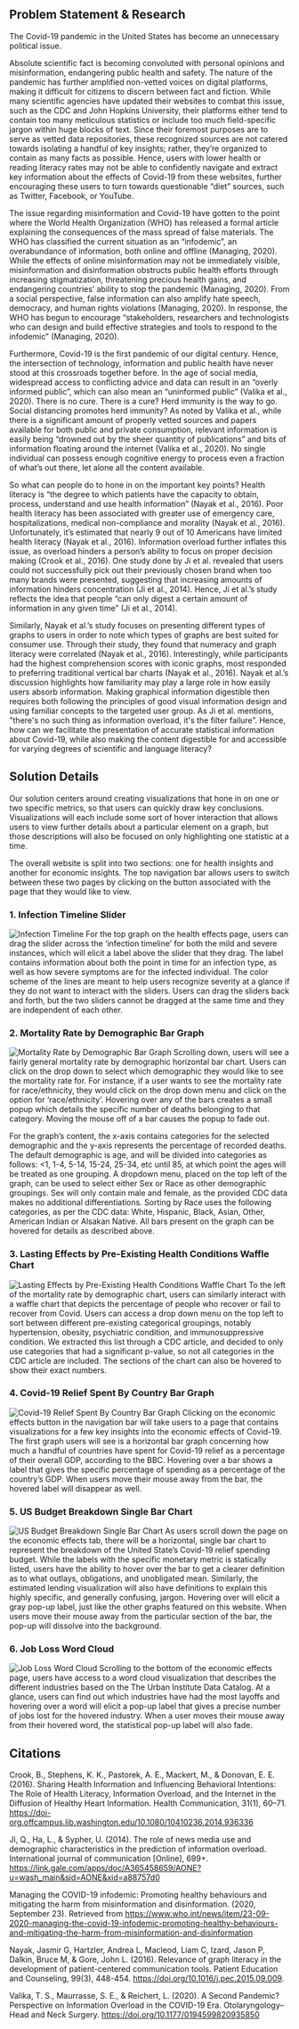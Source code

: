## Problem Statement & Research
The Covid-19 pandemic in the United States has become an unnecessary political issue. 

Absolute scientific fact is becoming convoluted with personal opinions and misinformation, endangering public health and safety. The nature of the pandemic has further amplified non-vetted voices on digital platforms, making it difficult for citizens to discern between fact and fiction. While many scientific agencies have updated their websites to combat this issue, such as the CDC and John Hopkins University, their platforms either tend to contain too many meticulous statistics or include too much field-specific jargon within huge blocks of text. Since their foremost purposes are to serve as vetted data repositories, these recognized sources are not catered towards isolating a handful of key insights; rather, they’re organized to contain as many facts as possible. Hence, users with lower health or reading literacy rates may not be able to confidently navigate and extract key information about the effects of Covid-19 from these websites, further encouraging these users to turn towards questionable “diet” sources, such as Twitter, Facebook, or YouTube. 

The issue regarding misinformation and Covid-19 have gotten to the point where the World Health Organization (WHO) has released a formal article explaining the consequences of the mass spread of false materials. The WHO has classified the current situation as an “infodemic”, an overabundance of information, both online and offline (Managing, 2020). While the effects of online misinformation may not be immediately visible, misinformation and disinformation obstructs public health efforts through increasing stigmatization, threatening precious health gains, and endangering countries’ ability to stop the pandemic (Managing, 2020). From a social perspective, false information can also amplify hate speech, democracy, and human rights violations (Managing, 2020). In response, the WHO has begun to encourage “stakeholders, researchers and technologists who can design and build effective strategies and tools to respond to the infodemic” (Managing, 2020). 

Furthermore, Covid-19 is the first pandemic of our digital century. Hence, the intersection of technology, information and public health have never stood at this crossroads together before. In the age of social media, widespread access to conflicting advice and data can result in an “overly informed public”, which can also mean an “uninformed public” (Valika et al., 2020). There is no cure. There is a cure? Herd immunity is the way to go. Social distancing promotes herd immunity? As noted by Valika et al., while there is a significant amount of properly vetted sources and papers available for both public and private consumption, relevant information is easily being “drowned out by the sheer quantity of publications” and bits of information floating around the internet (Valika et al., 2020). No single individual can possess enough cognitive energy to process even a fraction of what’s out there, let alone all the content available. 

So what can people do to hone in on the important key points? Health literacy is “the degree to which patients have the capacity to obtain, process, understand and use health information” (Nayak et al., 2016). Poor health literacy has been associated with greater use of emergency care, hospitalizations, medical non-compliance and morality (Nayak et al., 2016). Unfortunately, it’s estimated that nearly 9 out of 10 Americans have limited health literacy (Nayak et al., 2016). Information overload further inflates this issue, as overload hinders a person’s ability to focus on proper decision making (Crook et al., 2016). One study done by Ji et al. revealed that users could not successfully pick out their previously chosen brand when too many brands were presented, suggesting that increasing amounts of information hinders concentration (Ji et al., 2014). Hence, Ji et al.’s study reflects the idea that people “can only digest a certain amount of information in any given time” (Ji et al., 2014). 

Similarly, Nayak et al.’s study focuses on presenting different types of graphs to users in order to note which types of graphs are best suited for consumer use. Through their study, they found that numeracy and graph literacy were correlated (Nayak et al., 2016). Interestingly, while participants had the highest comprehension scores with iconic graphs, most responded to preferring traditional vertical bar charts (Nayak et al., 2016). Nayak et al.’s discussion highlights how familiarity may play a large role in how easily users absorb information. Making graphical information digestible then requires both following the principles of good visual information design and using familiar concepts to the targeted user group. As Ji et al. mentions,  "there's no such thing as information overload, it's the filter failure”. Hence, how can we facilitate the presentation of accurate statistical information about Covid-19, while also making the content digestible for and accessible for varying degrees of scientific and language literacy? 

## Solution Details 
Our solution centers around creating visualizations that hone in on one or two specific metrics, so that users can quickly draw key conclusions. Visualizations will each include some sort of hover interaction that allows users to view further details about a particular element on a graph, but those descriptions will also be focused on only highlighting one statistic at a time. 

The overall website is split into two sections: one for health insights and another for economic insights. The top navigation bar allows users to switch between these two pages by clicking on the button associated with the page that they would like to view. 

### 1. Infection Timeline Slider
![Infection Timeline](/img/infection_timeline.png "Infection Timeline")
For the top graph on the health effects page, users can drag the slider across the ‘infection timeline’ for both the mild and severe instances, which will elicit a label above the slider that they drag. The label contains information about both the point in time for an infection type, as well as how severe symptoms are for the infected individual. The color scheme of the lines are meant to help users recognize severity at a glance if they do not want to interact with the sliders. Users can drag the sliders back and forth, but the two sliders cannot be dragged at the same time and they are independent of each other. 

### 2. Mortality Rate by Demographic Bar Graph
![Mortality Rate by Demographic Bar Graph](/img/mortality_rate.png "Mortality Rate by Demographic Bar Graph")
Scrolling down, users will see a fairly general mortality rate by demographic horizontal bar chart. Users can click on the drop down to select which demographic they would like to see the mortality rate for. For instance, if a user wants to see the mortality rate for race/ethnicity, they would click on the drop down menu and click on the option for ‘race/ethnicity’. Hovering over any of the bars creates a small popup which details the specific number of deaths belonging to that category. Moving the mouse off of a bar causes the popup to fade out.

For the graph’s content, the x-axis contains categories for the selected demographic and the y-axis represents the percentage of recorded deaths. The default demographic is age, and will be divided into categories as follows: <1, 1-4, 5-14, 15-24, 25-34, etc until 85, at which point the ages will be treated as one grouping. A dropdown menu, placed on the top left of the graph, can be used to select either Sex or Race as other demographic groupings. Sex will only contain male and female, as the provided CDC data makes no additional differentiations. Sorting by Race uses the following categories, as per the CDC data: White, Hispanic, Black, Asian, Other, American Indian or Alsakan Native. All bars present on the graph can be hovered for details as described above.

### 3. Lasting Effects by Pre-Existing Health Conditions Waffle Chart
![Lasting Effects by Pre-Existing Health Conditions Waffle Chart](/img/lasting_effects.png "Lasting Effects by Pre-Existing Health Conditions Waffle Chart")
To the left of the mortality rate by demographic chart, users can similarly interact with a waffle chart that depicts the percentage of people who recover or fail to recover from Covid. Users can access a drop down menu on the top left to sort between different pre-existing categorical groupings, notably hypertension, obesity, psychiatric condition, and immunosuppressive condition. We extracted this list through a CDC article, and decided to only use categories that had a significant p-value, so not all categories in the CDC article are included. The sections of the chart can also be hovered to show their exact numbers. 

### 4. Covid-19 Relief Spent By Country Bar Graph
![Covid-19 Relief Spent By Country Bar Graph](/img/covid_relief.png "Covid-19 Relief Spent By Country Bar Graph")
Clicking on the economic effects button in the navigation bar will take users to a page that contains visualizations for a few key insights into the economic effects of Covid-19. The first graph users will see is a horizontal bar graph concerning how much a handful of countries have spent for Covid-19 relief as a percentage of their overall GDP, according to the BBC. Hovering over a bar shows a label that gives the specific percentage of spending as a percentage of the country’s GDP. When users move their mouse away from the bar, the hovered label will disappear as well.

### 5. US Budget Breakdown Single Bar Chart
![US Budget Breakdown Single Bar Chart](/img/spending_countries.png "US Budget Breakdown Single Bar Chart")
As users scroll down the page on the economic effects tab, there will be a horizontal, single bar chart to represent the breakdown of the United State’s Covid-19 relief spending budget. While the labels with the specific monetary metric is statically listed, users have the ability to hover over the bar to get a clearer definition as to what outlays, obligations, and unobligated mean. Similarly, the estimated lending visualization will also have definitions to explain this highly specific, and generally confusing, jargon. Hovering over will elicit a gray pop-up label, just like the other graphs featured on this website. When users move their mouse away from the particular section of the bar, the pop-up will dissolve into the background.

### 6. Job Loss Word Cloud
![Job Loss Word Cloud](/img/job_loss.png "Job Loss Word Cloud")
Scrolling to the bottom of the economic effects page, users have access to a word cloud visualization that describes the different industries based on the The Urban Institute Data Catalog. At a glance, users can find out which industries have had the most layoffs and hovering over a word will elicit a pop-up label that gives a precise number of jobs lost for the hovered industry. When a user moves their mouse away from their hovered word, the statistical pop-up label will also fade. 

## Citations
Crook, B., Stephens, K. K., Pastorek, A. E., Mackert, M., & Donovan, E. E. (2016). Sharing Health Information and Influencing Behavioral Intentions: The Role of Health Literacy, Information Overload, and the Internet in the Diffusion of Healthy Heart Information. Health Communication, 31(1), 60–71. https://doi-org.offcampus.lib.washington.edu/10.1080/10410236.2014.936336

Ji, Q., Ha, L., & Sypher, U. (2014). The role of news media use and demographic characteristics in the prediction of information overload. International journal of communication [Online], 699+. https://link.gale.com/apps/doc/A365458659/AONE?u=wash_main&sid=AONE&xid=a88757d0 

Managing the COVID-19 infodemic: Promoting healthy behaviours and mitigating the harm from misinformation and disinformation. (2020, September 23). Retrieved from https://www.who.int/news/item/23-09-2020-managing-the-covid-19-infodemic-promoting-healthy-behaviours-and-mitigating-the-harm-from-misinformation-and-disinformation 

Nayak, Jasmir G, Hartzler, Andrea L, Macleod, Liam C, Izard, Jason P, Dalkin, Bruce M, & Gore, John L. (2016). Relevance of graph literacy in the development of patient-centered communication tools. Patient Education and Counseling, 99(3), 448-454. https://doi.org/10.1016/j.pec.2015.09.009. 

Valika, T. S., Maurrasse, S. E., & Reichert, L. (2020). A Second Pandemic? Perspective on Information Overload in the COVID-19 Era. Otolaryngology–Head and Neck Surgery. https://doi.org/10.1177/0194599820935850

